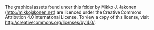 The graphical assets found under this folder by Mikko J. Jakonen (http://mikkojakonen.net) are licenced under the Creative Commons Attribution 4.0 International License.
To view a copy of this license, visit http://creativecommons.org/licenses/by/4.0/.